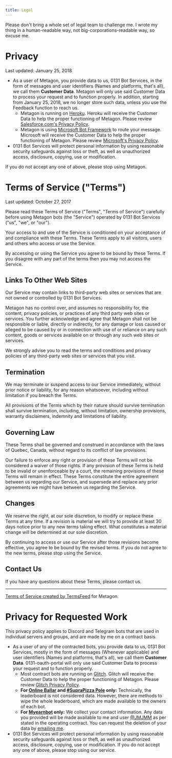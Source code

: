 ```yaml
---
title: Legal
---
```


Please don't bring a whole set of legal team to challenge me. I wrote my thing in a human-readable way, not big-corporations-readable way, so excuse me.

Privacy
==========================
Last updated: January 25, 2018

* As a user of Metagon, you provide data to us, 0131 Bot Services, in the form of messages and user identifiers (Names and platforms, that's all), we call them **Customer Data**. Metagon will only use said Customer Data to process your request and to function properly. In addition, starting from January 25, 2018, we no longer store such data, unless you use the Feedback function to reach us.
  * Metagon is running on [Heroku](http://heroku.com). Heroku will receive the Customer Data to help the proper functioning of Metagon. Please review [Salesforce.com's Privacy Policy](https://www.salesforce.com/company/privacy/).
  * Metagon is using [Microsoft Bot Framework](http://botframework.com) to route your message. Microsoft will receive the Customer Data to help the proper functioning of Metagon. Please review [Microsoft's Privacy Policy](https://aka.ms/bf-privacy).
* 0131 Bot Services will protect personal information by using reasonable security safeguards against loss or theft, as well as unauthorized access, disclosure, copying, use or modification.

If you do not accept any one of above, please stop using Metagon.

Terms of Service ("Terms")  
==========================

Last updated: October 27, 2017

Please read these Terms of Service ("Terms", "Terms of Service") carefully
before using Metagon bots (the "Service") operated by 0131 Bot Services
("us", "we", or "our").

Your access to and use of the Service is conditioned on your acceptance of and
compliance with these Terms. These Terms apply to all visitors, users and
others who access or use the Service.

By accessing or using the Service you agree to be bound by these Terms. If you
disagree with any part of the terms then you may not access the Service.

Links To Other Web Sites  
------------------------

Our Service may contain links to third-party web sites or services that are
not owned or controlled by 0131 Bot Services.

Metagon has no control over, and assumes no responsibility for, the content,
privacy policies, or practices of any third party web sites or services. You
further acknowledge and agree that Metagon shall not be responsible or liable,
directly or indirectly, for any damage or loss caused or alleged to be caused
by or in connection with use of or reliance on any such content, goods or
services available on or through any such web sites or services.

We strongly advise you to read the terms and conditions and privacy policies
of any third-party web sites or services that you visit.

Termination  
-----------

We may terminate or suspend access to our Service immediately, without prior
notice or liability, for any reason whatsoever, including without limitation
if you breach the Terms.

All provisions of the Terms which by their nature should survive termination
shall survive termination, including, without limitation, ownership
provisions, warranty disclaimers, indemnity and limitations of liability.

Governing Law  
-------------

These Terms shall be governed and construed in accordance with the laws of
Quebec, Canada, without regard to its conflict of law provisions.

Our failure to enforce any right or provision of these Terms will not be
considered a waiver of those rights. If any provision of these Terms is held
to be invalid or unenforceable by a court, the remaining provisions of these
Terms will remain in effect. These Terms constitute the entire agreement
between us regarding our Service, and supersede and replace any prior
agreements we might have between us regarding the Service.

Changes
-------

We reserve the right, at our sole discretion, to modify or replace these Terms
at any time. If a revision is material we will try to provide at least 30 days
notice prior to any new terms taking effect. What constitutes a material
change will be determined at our sole discretion.

By continuing to access or use our Service after those revisions become
effective, you agree to be bound by the revised terms. If you do not agree to
the new terms, please stop using the Service.

Contact Us  
----------

If you have any questions about these Terms, please contact us.

---
[Terms of Service created by TermsFeed](https://termsfeed.com/terms-service/) for Metagon.

Privacy for Requested Work
==========================

This privacy policy applies to Discord and Telegram bots that are used in individual servers and groups, and are made by me on a contract basis.

* As a user of any of the contracted bots, you provide data to us, 0131 Bot Services, mostly in the form of messages (Whenever applicable) and user identifiers (Names and platforms, that's all), we call them **Customer Data**. 0131-oauth-portal will only use said Customer Data to process your request and to function properly.
  * Most contract bots are running on [Glitch](http://glitch.com). Glitch will receive the Customer Data to help the proper functioning of Metagon. Please review [Glitch Privacy Policy](https://glitch.com/legal#privacy).
  * **For [Online Ballar](https://t.me/onlinezakovatballar_BOT) and [#SupraPizza Pole](https://t.me/SupraPizzaPOLE_bot) only:** Technically, the leaderboard is not considered data. However, there are methods to wipe the whole leaderboard, which are made available to the owners of each bot.
  * **For [Myearnbot](https://t.me/myearnbot) only:** We collect your contact information. Any data you provided will be made available to me and user [@JMJMM](https://t.me/JMJMM) as per stated in the operating contract. You can request the deletion of your data by [emailing me](mailto:im@austinhuang.me).
* 0131 Bot Services will protect personal information by using reasonable security safeguards against loss or theft, as well as unauthorized access, disclosure, copying, use or modification.
If you do not accept any one of above, please stop using our service.
